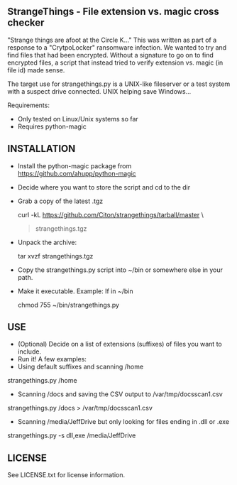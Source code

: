 StrangeThings - File extension vs. magic cross checker
-----------------------------------------------------------------------------

"Strange things are afoot at the Circle K..."  This was written as part
of a response to a "CrytpoLocker" ransomware infection.  We wanted to try
and find files that had been encrypted.  Without a signature to go on to
find encrypted files, a script that instead tried to verify extension vs.
magic (in file id) made sense.

The target use for strangethings.py is a UNIX-like fileserver or a test
system with a suspect drive connected.  UNIX helping save Windows...


Requirements:

 * Only tested on Linux/Unix systems so far
 * Requires python-magic


INSTALLATION
------------

 * Install the python-magic package from https://github.com/ahupp/python-magic
 * Decide where you want to store the script and cd to the dir
 * Grab a copy of the latest .tgz

   curl -kL https://github.com/Citon/strangethings/tarball/master \
   	 > strangethings.tgz  

 * Unpack the archive:

   tar xvzf strangethings.tgz

 * Copy the strangethings.py script into ~/bin or somewhere else in your
   path.
 * Make it executable.  Example: If in ~/bin

   chmod 755 ~/bin/strangethings.py


USE
---

 * (Optional) Decide on a list of extensions (suffixes) of files you want
   to include.
 * Run it!  A few examples:
  * Using default suffixes and scanning /home

  strangethings.py /home

  * Scanning /docs and saving the CSV output to /var/tmp/docsscan1.csv

  strangethings.py /docs > /var/tmp/docsscan1.csv

  * Scanning /media/JeffDrive but only looking for files ending in .dll or .exe

  strangethings.py -s dll,exe /media/JeffDrive


LICENSE
-------

See LICENSE.txt for license information.

